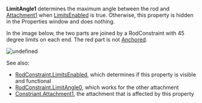 **LimitAngle1** determines the maximum angle between the rod and
[Attachment1](https://create.roblox.com/docs/reference/engine/classes/Constraint#Attachment1) when
[LimitsEnabled](https://create.roblox.com/docs/reference/engine/classes/RodConstraint#LimitsEnabled) is true. Otherwise, this
property is hidden in the Properties window and does nothing.

In the image below, the two parts are joined by a RodConstraint with 45
degree limits on each end. The red part is not
[Anchored](https://create.roblox.com/docs/reference/engine/classes/BasePart#Anchored).

![undefined](https://prod.docsiteassets.roblox.com/https://images.contentstack.io/v3https://prod.docsiteassets.roblox.com/assets/bltc2ad39afa86662c8/blt76b53a8b2f394e59/60feee1161f38746a5779267/Screenshot_7.png)

See also:

- [RodConstraint.LimitsEnabled](https://create.roblox.com/docs/reference/engine/classes/RodConstraint#LimitsEnabled), which determines if this property is
  visible and functional
- [RodConstraint.LimitAngle0](https://create.roblox.com/docs/reference/engine/classes/RodConstraint#LimitAngle0), which works for the other attachment
- [Constriant.Attachment1](https://create.roblox.com/docs/reference/engine/classes/Constriant#Attachment1), the attachment that is affected by this
  property